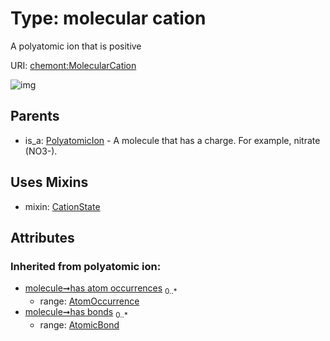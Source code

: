 
# Type: molecular cation


A polyatomic ion that is positive

URI: [chemont:MolecularCation](http://w3id.org/chemontMolecularCation)


![img](http://yuml.me/diagram/nofunky;dir:TB/class/[PolyatomicIon],[MolecularCation&#124;elemental_charge(i):integer%20%3F]uses%20-.->[CationState],[PolyatomicIon]^-[MolecularCation],[CationState],[AtomicBond],[AtomOccurrence])

## Parents

 *  is_a: [PolyatomicIon](PolyatomicIon.md) - A molecule that has a charge. For example, nitrate (NO3-).

## Uses Mixins

 *  mixin: [CationState](CationState.md)

## Attributes


### Inherited from polyatomic ion:

 * [molecule➞has atom occurrences](molecule_has_atom_occurrences.md)  <sub>0..*</sub>
    * range: [AtomOccurrence](AtomOccurrence.md)
 * [molecule➞has bonds](molecule_has_bonds.md)  <sub>0..*</sub>
    * range: [AtomicBond](AtomicBond.md)
